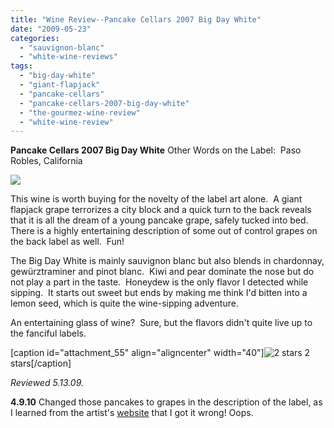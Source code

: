 ```yaml
---
title: "Wine Review--Pancake Cellars 2007 Big Day White"
date: "2009-05-23"
categories: 
  - "sauvignon-blanc"
  - "white-wine-reviews"
tags: 
  - "big-day-white"
  - "giant-flapjack"
  - "pancake-cellars"
  - "pancake-cellars-2007-big-day-white"
  - "the-gourmez-wine-review"
  - "white-wine-review"
---
```


**Pancake Cellars 2007 Big Day White** Other Words on the Label:  Paso Robles, California

![](http://www.rebeccagomezfarrell.com/photos/Picture049forblog.jpg)

This wine is worth buying for the novelty of the label art alone.  A giant flapjack grape terrorizes a city block and a quick turn to the back reveals that it is all the dream of a young pancake grape, safely tucked into bed.  There is a highly entertaining description of some out of control grapes on the back label as well.  Fun!

The Big Day White is mainly sauvignon blanc but also blends in chardonnay, gewürztraminer and pinot blanc.  Kiwi and pear dominate the nose but do not play a part in the taste.  Honeydew is the only flavor I detected while sipping.  It starts out sweet but ends by making me think I'd bitten into a lemon seed, which is quite the wine-sipping adventure.

An entertaining glass of wine?  Sure, but the flavors didn't quite live up to the fanciful labels.

\[caption id="attachment\_55" align="aligncenter" width="40"\]![2 stars](http://www.rebeccagomezfarrell.com/wp-content/uploads/2009/02/rating_chicken11.gif "rating_chicken11") 2 stars\[/caption\]

_Reviewed 5.13.09._

**4.9.10** Changed those pancakes to grapes in the description of the label, as I learned from the artist's [website](http://geneploss.blogspot.com/2008/09/pancake-cellars-grape-attack.html) that I got it wrong! Oops.
